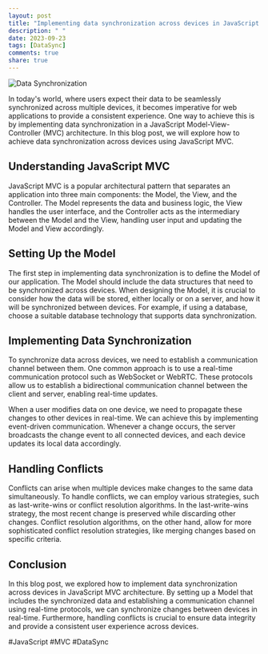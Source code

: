 ```yaml
---
layout: post
title: "Implementing data synchronization across devices in JavaScript MVC"
description: " "
date: 2023-09-23
tags: [DataSync]
comments: true
share: true
---
```


![Data Synchronization](https://example.com/images/data-sync.png)

In today's world, where users expect their data to be seamlessly synchronized across multiple devices, it becomes imperative for web applications to provide a consistent experience. One way to achieve this is by implementing data synchronization in a JavaScript Model-View-Controller (MVC) architecture. In this blog post, we will explore how to achieve data synchronization across devices using JavaScript MVC.

## Understanding JavaScript MVC

JavaScript MVC is a popular architectural pattern that separates an application into three main components: the Model, the View, and the Controller. The Model represents the data and business logic, the View handles the user interface, and the Controller acts as the intermediary between the Model and the View, handling user input and updating the Model and View accordingly.

## Setting Up the Model

The first step in implementing data synchronization is to define the Model of our application. The Model should include the data structures that need to be synchronized across devices. When designing the Model, it is crucial to consider how the data will be stored, either locally or on a server, and how it will be synchronized between devices. For example, if using a database, choose a suitable database technology that supports data synchronization.

## Implementing Data Synchronization

To synchronize data across devices, we need to establish a communication channel between them. One common approach is to use a real-time communication protocol such as WebSocket or WebRTC. These protocols allow us to establish a bidirectional communication channel between the client and server, enabling real-time updates.

When a user modifies data on one device, we need to propagate these changes to other devices in real-time. We can achieve this by implementing event-driven communication. Whenever a change occurs, the server broadcasts the change event to all connected devices, and each device updates its local data accordingly.

## Handling Conflicts

Conflicts can arise when multiple devices make changes to the same data simultaneously. To handle conflicts, we can employ various strategies, such as last-write-wins or conflict resolution algorithms. In the last-write-wins strategy, the most recent change is preserved while discarding other changes. Conflict resolution algorithms, on the other hand, allow for more sophisticated conflict resolution strategies, like merging changes based on specific criteria.

## Conclusion

In this blog post, we explored how to implement data synchronization across devices in JavaScript MVC architecture. By setting up a Model that includes the synchronized data and establishing a communication channel using real-time protocols, we can synchronize changes between devices in real-time. Furthermore, handling conflicts is crucial to ensure data integrity and provide a consistent user experience across devices.

#JavaScript #MVC #DataSync